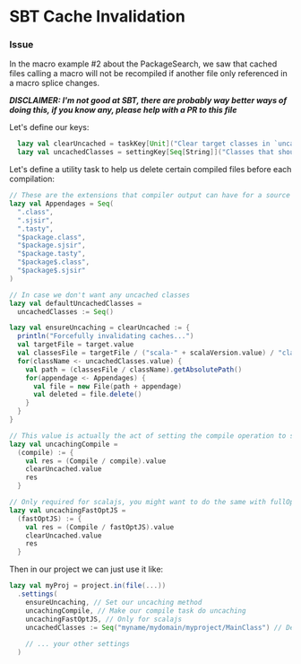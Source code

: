 # SBT Cache Invalidation
### Issue
In the macro example #2 about the PackageSearch, we saw that cached files calling a macro will not be recompiled if another file only referenced in a macro splice changes.

***DISCLAIMER: I'm not good at SBT, there are probably way better ways of doing this, if you know any, please help with a PR to this file***

Let's define our keys:
```scala
  lazy val clearUncached = taskKey[Unit]("Clear target classes in `uncachedClasses`")
  lazy val uncachedClasses = settingKey[Seq[String]]("Classes that should not be cached during compilation")
```

Let's define a utility task to help us delete certain compiled files before each compilation:
```scala
// These are the extensions that compiler output can have for a source file (jvm and scalajs)
lazy val Appendages = Seq(
  ".class",
  ".sjsir",
  ".tasty",
  "$package.class",
  "$package.sjsir",
  "$package.tasty",
  "$package$.class",
  "$package$.sjsir"
)

// In case we don't want any uncached classes
lazy val defaultUncachedClasses =
  uncachedClasses := Seq()

lazy val ensureUncaching = clearUncached := {
  println("Forcefully invalidating caches...")
  val targetFile = target.value
  val classesFile = targetFile / ("scala-" + scalaVersion.value) / "classes"
  for(className <- uncachedClasses.value) {
    val path = (classesFile / className).getAbsolutePath()
    for(appendage <- Appendages) {
      val file = new File(path + appendage)
      val deleted = file.delete()      
    }
  }
}

// This value is actually the act of setting the compile operation to something new
lazy val uncachingCompile = 
  (compile) := {
    val res = (Compile / compile).value
    clearUncached.value
    res
  }

// Only required for scalajs, you might want to do the same with fullOptJS
lazy val uncachingFastOptJS =
  (fastOptJS) := {
    val res = (Compile / fastOptJS).value
    clearUncached.value
    res
  }
```

Then in our project we can just use it like:
```scala
lazy val myProj = project.in(file(...))
  .settings(
    ensureUncaching, // Set our uncaching method
    uncachingCompile, // Make our compile task do uncaching
    uncachingFastOptJS, // Only for scalajs
    uncachedClasses := Seq("myname/mydomain/myproject/MainClass") // Define all uncached classes (use / instead of . for packages)
    
    // ... your other settings
  )
```
